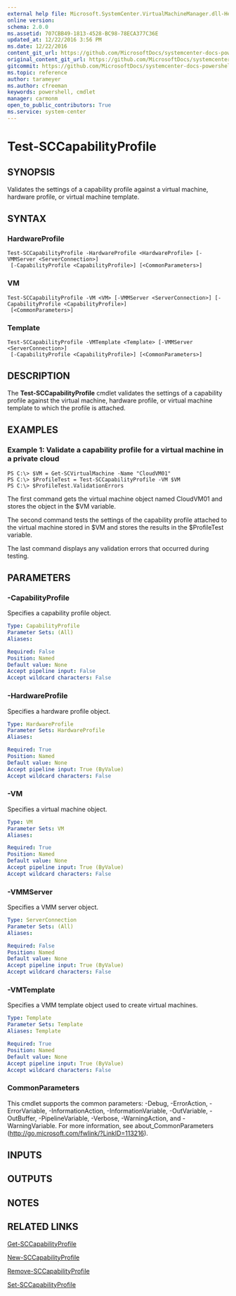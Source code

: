 ```yaml
---
external help file: Microsoft.SystemCenter.VirtualMachineManager.dll-Help.xml
online version: 
schema: 2.0.0
ms.assetid: 707CBB49-1813-4528-BC98-78ECA377C36E
updated_at: 12/22/2016 3:56 PM
ms.date: 12/22/2016
content_git_url: https://github.com/MicrosoftDocs/systemcenter-docs-powershell/blob/master/systemcenter-cmdlets/SystemCenter2016/VirtualMachineManager/vlatest/Test-SCCapabilityProfile.md
original_content_git_url: https://github.com/MicrosoftDocs/systemcenter-docs-powershell/blob/master/systemcenter-cmdlets/SystemCenter2016/VirtualMachineManager/vlatest/Test-SCCapabilityProfile.md
gitcommit: https://github.com/MicrosoftDocs/systemcenter-docs-powershell/blob/96e5647587661652225fbdd2c797cd4d59d542bc/systemcenter-cmdlets/SystemCenter2016/VirtualMachineManager/vlatest/Test-SCCapabilityProfile.md
ms.topic: reference
author: tarameyer
ms.author: cfreeman
keywords: powershell, cmdlet
manager: carmonm
open_to_public_contributors: True
ms.service: system-center
---
```


# Test-SCCapabilityProfile

## SYNOPSIS
Validates the settings of a capability profile against a virtual machine, hardware profile, or virtual machine template.

## SYNTAX

### HardwareProfile
```
Test-SCCapabilityProfile -HardwareProfile <HardwareProfile> [-VMMServer <ServerConnection>]
 [-CapabilityProfile <CapabilityProfile>] [<CommonParameters>]
```

### VM
```
Test-SCCapabilityProfile -VM <VM> [-VMMServer <ServerConnection>] [-CapabilityProfile <CapabilityProfile>]
 [<CommonParameters>]
```

### Template
```
Test-SCCapabilityProfile -VMTemplate <Template> [-VMMServer <ServerConnection>]
 [-CapabilityProfile <CapabilityProfile>] [<CommonParameters>]
```

## DESCRIPTION
The **Test-SCCapabilityProfile** cmdlet validates the settings of a capability profile against the virtual machine, hardware profile, or virtual machine template to which the profile is attached.

## EXAMPLES

### Example 1: Validate a capability profile for a virtual machine in a private cloud
```
PS C:\> $VM = Get-SCVirtualMachine -Name "CloudVM01"
PS C:\> $ProfileTest = Test-SCCapabilityProfile -VM $VM
PS C:\> $ProfileTest.ValidationErrors
```

The first command gets the virtual machine object named CloudVM01 and stores the object in the $VM variable.

The second command tests the settings of the capability profile attached to the virtual machine stored in $VM and stores the results in the $ProfileTest variable.

The last command displays any validation errors that occurred during testing.

## PARAMETERS

### -CapabilityProfile
Specifies a capability profile object.

```yaml
Type: CapabilityProfile
Parameter Sets: (All)
Aliases: 

Required: False
Position: Named
Default value: None
Accept pipeline input: False
Accept wildcard characters: False
```

### -HardwareProfile
Specifies a hardware profile object.

```yaml
Type: HardwareProfile
Parameter Sets: HardwareProfile
Aliases: 

Required: True
Position: Named
Default value: None
Accept pipeline input: True (ByValue)
Accept wildcard characters: False
```

### -VM
Specifies a virtual machine object.

```yaml
Type: VM
Parameter Sets: VM
Aliases: 

Required: True
Position: Named
Default value: None
Accept pipeline input: True (ByValue)
Accept wildcard characters: False
```

### -VMMServer
Specifies a VMM server object.

```yaml
Type: ServerConnection
Parameter Sets: (All)
Aliases: 

Required: False
Position: Named
Default value: None
Accept pipeline input: True (ByValue)
Accept wildcard characters: False
```

### -VMTemplate
Specifies a VMM template object used to create virtual machines.

```yaml
Type: Template
Parameter Sets: Template
Aliases: Template

Required: True
Position: Named
Default value: None
Accept pipeline input: True (ByValue)
Accept wildcard characters: False
```

### CommonParameters
This cmdlet supports the common parameters: -Debug, -ErrorAction, -ErrorVariable, -InformationAction, -InformationVariable, -OutVariable, -OutBuffer, -PipelineVariable, -Verbose, -WarningAction, and -WarningVariable. For more information, see about_CommonParameters (http://go.microsoft.com/fwlink/?LinkID=113216).

## INPUTS

## OUTPUTS

## NOTES

## RELATED LINKS

[Get-SCCapabilityProfile](xref:SystemCenter2016/VirtualMachineManager/vlatest/Get-SCCapabilityProfile.md)

[New-SCCapabilityProfile](xref:SystemCenter2016/VirtualMachineManager/vlatest/New-SCCapabilityProfile.md)

[Remove-SCCapabilityProfile](xref:SystemCenter2016/VirtualMachineManager/vlatest/Remove-SCCapabilityProfile.md)

[Set-SCCapabilityProfile](xref:SystemCenter2016/VirtualMachineManager/vlatest/Set-SCCapabilityProfile.md)

